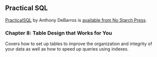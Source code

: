 ## Practical SQL

[PracticalSQL](https://www.nostarch.com/practicalSQL) by Anthony DeBarros is [available from No Starch Press](https://www.nostarch.com/practicalSQL).

### Chapter 8: Table Design that Works for You

Covers how to set up tables to improve the organization and integrity of your data as well as how to speed up queries using indexes.




